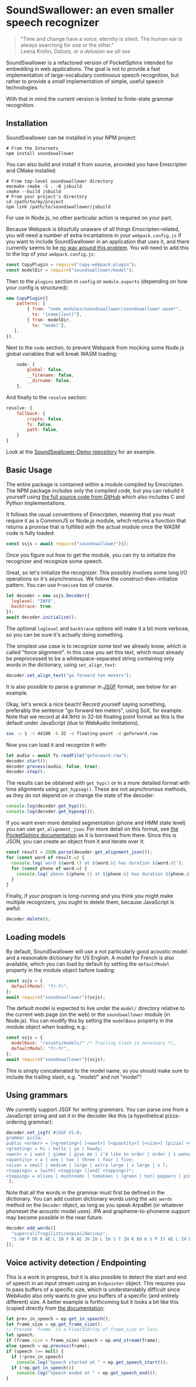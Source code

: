 # SoundSwallower: an even smaller speech recognizer

> "Time and change have a voice; eternity is silent. The human ear is
> always searching for one or the other."<br>
> Leena Krohn, _Datura, or a delusion we all see_

SoundSwallower is a refactored version of PocketSphinx intended for embedding in
web applications. The goal is not to provide a fast implementation of
large-vocabulary continuous speech recognition, but rather to provide a _small_
implementation of simple, useful speech technologies.

With that in mind the current version is limited to finite-state
grammar recognition.

## Installation

SoundSwallower can be installed in your NPM project:

    # From the Internets
    npm install soundswallower

You can also build and install it from source, provided you have
Emscripten and CMake installed:

    # From top-level soundswallower directory
    emcmake cmake -S . -B jsbuild
    cmake --build jsbuild
    # From your project's directory
    cd /path/to/my/project
    npm link /path/to/soundswallower/jsbuild

For use in Node.js, no other particular action is required on your
part.

Because Webpack is blissfully unaware of all things
Emscripten-related, you will need a number of extra incantations in
your `webpack.config.js` if you want to include SoundSwallower in an
application that uses it, and there currently seems to be [no way
around this problem](https://github.com/webpack/webpack/issues/7352).
You will need to add this to the top of your `webpack.config.js`:

```js
const CopyPlugin = require("copy-webpack-plugin");
const modelDir = require("soundswallower/model");
```

Then to the `plugins` section in `config` or `module.exports`
(depending on how your config is structured):

```js
new CopyPlugin({
    patterns: [
        { from: "node_modules/soundswallower/soundswallower.wasm*",
          to: "[name][ext]"},
        { from: modelDir,
          to: "model"},
   ],
}),
```

Next to the `node` section, to prevent Webpack from mocking some
Node.js global variables that will break WASM loading:

```js
    node: {
	    global: false,
	    __filename: false,
	    __dirname: false,
    },
```

And finally to the `resolve` section:

```js
resolve: {
    fallback: {
        crypto: false,
        fs: false,
        path: false,
    }
}
```

Look at the [SoundSwallower-Demo
repository](https://github.com/dhdaines/soundswallower-demo) for an
example.

## Basic Usage

The entire package is contained within a module compiled by
Emscripten. The NPM package includes only the compiled code, but you
can rebuild it yourself using [the full source code from
GitHub](https://github.com/ReadAlongs/SoundSwallower) which also
includes C and Python implementations.

It follows the usual conventions of Emscripten, meaning that you must
require it as a CommonJS or Node.js module, which returns a function
that returns a promise that is fulfilled with the actual module once
the WASM code is fully loaded:

```js
const ssjs = await require("soundswallower")();
```

Once you figure out how to get the module, you can try to initialize
the recognizer and recognize some speech.

Great, so let's initialize the recognizer. This possibly involves some long I/O
operations so it's asynchronous. We follow the construct-then-initialize
pattern. You can use `Promise`s too of course.

```js
let decoder = new ssjs.Decoder({
  loglevel: "INFO",
  backtrace: true,
});
await decoder.initialize();
```

The optional `loglevel` and `backtrace` options will make it a bit
more verbose, so you can be sure it's actually doing something.

The simplest use case is to recognize some text we already know, which is called
"force alignment". In this case you set this text, which must already be
preprocessed to be a whitespace-separated string containing only words in the
dictionary, using `set_align_text`:

```js
decoder.set_align_text("go forward ten meters");
```

It is also possible to parse a grammar in
[JSGF](https://en.wikipedia.org/wiki/JSGF) format, see below for an
example.

Okay, let's wreck a nice beach! Record yourself saying something,
preferably the sentence "go forward ten meters", using SoX, for
example. Note that we record at 44.1kHz in 32-bit floating point
format as this is the default under JavaScript (due to WebAudio
limitations).

```sh
sox -c 1 -r 44100 -b 32 -e floating-point -d goforward.raw
```

Now you can load it and recognize it with:

```js
let audio = await fs.readFile("goforward.raw");
decoder.start();
decoder.process(audio, false, true);
decoder.stop();
```

The results can be obtained with `get_hyp()` or in a more detailed
format with time alignments using `get_hypseg()`. These are not
asynchronous methods, as they do not depend on or change the state of
the decoder:

```js
console.log(decoder.get_hyp());
console.log(decoder.get_hypseg());
```

If you want even more detailed segmentation (phone and HMM state
level) you can use `get_alignment_json`. For more detail on this
format, see [the PocketSphinx
documentation](https://github.com/cmusphinx/pocketsphinx#usage) as it
is borrowed from there. Since this is JSON, you can create an object
from it and iterate over it:

```js
const result = JSON.parse(decoder.get_alignment_json());
for (const word of result.w) {
  console.log(`word ${word.t} at ${word.b} has duration ${word.d}`);
  for (const phone of word.w) {
    console.log(`phone ${phone.t} at ${phone.b} has duration ${phone.d}`);
  }
}
```

Finally, if your program is long-running and you think you might make
multiple recognizers, you ought to delete them, because JavaScript is
awful:

```js
decoder.delete();
```

## Loading models

By default, SoundSwallower will use a not particularly good acoustic
model and a reasonable dictionary for US English. A model for French
is also available, which you can load by default by setting the
`defaultModel` property in the module object before loading:

```js
const ssjs = {
  defaultModel: "fr-fr",
};
await require("soundswallower")(ssjs);
```

The default model is expected to live under the `model/` directory
relative to the current web page (on the web) or the `soundswallower`
module (in Node.js). You can modify this by setting the `modelBase`
property in the module object when loading, e.g.:

```js
const ssjs = {
  modelBase: "/assets/models/" /* Trailing slash is necessary */,
  defaultModel: "fr-fr",
};
await require("soundswallower")(ssjs);
```

This is simply concatenated to the model name, so you should make sure
to include the trailing slash, e.g. "model/" and not "model"!

## Using grammars

We currently support JSGF for writing grammars. You can parse one
from a JavaScript string and set it in the decoder like this (a
hypothetical pizza-ordering grammar):

```js
decoder.set_jsgf(`#JSGF V1.0;
grammar pizza;
public <order> = [<greeting>] [<want>] [<quantity>] [<size>] [pizza] <toppings>;
<greeting> = hi | hello | yo | howdy;
<want> = i want | gimme | give me | i'd like to order | order | i wanna;
<quantity> = a | one | two | three | four | five;
<size> = small | medium | large | extra large | x large | x l;
<toppings> = [with] <topping> ([and] <topping>)*;
<topping> = olives | mushrooms | tomatoes | (green | hot) peppers | pineapple;
`);
```

Note that all the words in the grammar must first be defined in the
dictionary. You can add custom dictionary words using the `add_words`
method on the `Decoder` object, as long as you speak ArpaBet (or
whatever phoneset the acoustic model uses). IPA and
grapheme-to-phoneme support may become possible in the near future.

```js
decoder.add_words([
  "supercalifragilisticexpialidocious",
  "S UW P ER K AE L IH F R AE JH IH L IH S T IH K EH K S P IY AE L IH D OW SH Y UH S",
]);
```

## Voice activity detection / Endpointing

This is a work in progress, but it is also possible to detect the
start and end of speech in an input stream using an `Endpointer`
object. This requires you to pass buffers of a specific size, which
is understandably difficult since WebAudio also only wants to _give_
you buffers of a specific (and entirely different) size. A better
example is forthcoming but it looks a bit like this (copied directly
from [the
documentation](https://soundswallower.readthedocs.io/en/latest/soundswallower.js.html#Endpointer.get_in_speech):

```js
let prev_in_speech = ep.get_in_speech();
let frame_size = ep.get_frame_size();
// Presume `frame` is a Float32Array of frame_size or less
let speech;
if (frame.size < frame_size) speech = ep.end_stream(frame);
else speech = ep.process(frame);
if (speech !== null) {
  if (!prev_in_speech)
    console.log("Speech started at " + ep.get_speech_start());
  if (!ep.get_in_speech())
    console.log("Speech ended at " + ep.get_speech_end());
}
```
